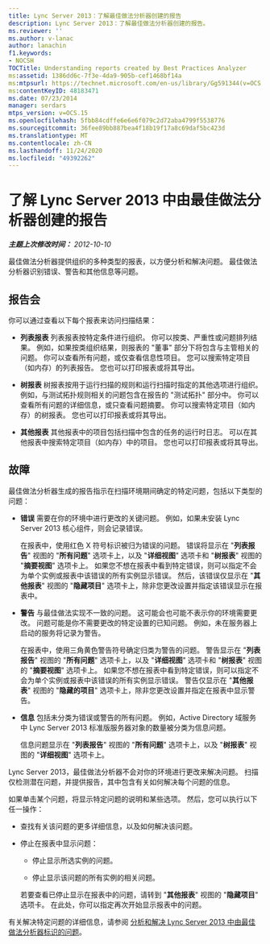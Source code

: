 ```yaml
---
title: Lync Server 2013：了解最佳做法分析器创建的报告
description: Lync Server 2013：了解最佳做法分析器创建的报告。
ms.reviewer: ''
ms.author: v-lanac
author: lanachin
f1.keywords:
- NOCSH
TOCTitle: Understanding reports created by Best Practices Analyzer
ms:assetid: 1386dd6c-7f3e-4da9-905b-cef1468bf14a
ms:mtpsurl: https://technet.microsoft.com/en-us/library/Gg591344(v=OCS.15)
ms:contentKeyID: 48183471
ms.date: 07/23/2014
manager: serdars
mtps_version: v=OCS.15
ms.openlocfilehash: 5fbb84cdffe6e6e6f079c2d72aba4799f5538776
ms.sourcegitcommit: 36fee89bb887bea4f18b19f17a8c69daf5bc423d
ms.translationtype: MT
ms.contentlocale: zh-CN
ms.lasthandoff: 11/24/2020
ms.locfileid: "49392262"
---
```

# <a name="understanding-reports-created-by-best-practices-analyzer-in-lync-server-2013"></a>了解 Lync Server 2013 中由最佳做法分析器创建的报告

<div data-xmlns="http://www.w3.org/1999/xhtml">

<div class="topic" data-xmlns="http://www.w3.org/1999/xhtml" data-msxsl="urn:schemas-microsoft-com:xslt" data-cs="https://msdn.microsoft.com/">

<div data-asp="https://msdn2.microsoft.com/asp">



</div>

<div id="mainSection">

<div id="mainBody">

<span> </span>

_**主题上次修改时间：** 2012-10-10_

最佳做法分析器提供组织的多种类型的报表，以方便分析和解决问题。 最佳做法分析器识别错误、警告和其他信息等问题。

<div>

## <a name="reports"></a>报告会

你可以通过查看以下每个报表来访问扫描结果：

  - **列表报表**   列表报表按特定条件进行组织。 你可以按类、严重性或问题排列结果。 例如，如果按类组织结果，则报表的 "董事" 部分下将包含与主管相关的问题。 你可以查看所有问题，或仅查看信息性项目。 您可以搜索特定项目（如内存）的列表报告。 您也可以打印报表或将其导出。

  - **树报表**   树报表按用于运行扫描的规则和运行扫描时指定的其他选项进行组织。 例如，与测试拓扑规则相关的问题包含在报告的 "测试拓扑" 部分中。 你可以查看所有问题的详细信息，或只查看问题摘要。 你可以搜索特定项目（如内存）的树报表。 您也可以打印报表或将其导出。

  - **其他报表**   其他报表中的项目包括扫描中包含的任务的运行时日志。 可以在其他报表中搜索特定项目（如内存）中的项目。 您也可以打印报表或将其导出。

</div>

<div>

## <a name="issues"></a>故障

最佳做法分析器生成的报告指示在扫描环境期间确定的特定问题，包括以下类型的问题：

  - **错误**   需要在你的环境中进行更改的关键问题。 例如，如果未安装 Lync Server 2013 核心组件，则会记录错误。

    在报表中，使用红色 X 符号标识被归为错误的问题。 错误将显示在 "**列表报告**" 视图的 "**所有问题**" 选项卡上，以及 "**详细视图**" 选项卡和 "**树报表**" 视图的 "**摘要视图**" 选项卡上。 如果您不想在报表中看到特定错误，则可以指定不会为单个实例或报表中该错误的所有实例显示错误。 然后，该错误仅显示在 "**其他报表**" 视图的 "**隐藏项目**" 选项卡上，除非您更改设置并指定该错误显示在报表中。

  - **警告**   与最佳做法实现不一致的问题。 这可能会也可能不表示你的环境需要更改。 问题可能是你不需要更改的特定设置的已知问题。 例如，未在服务器上启动的服务将记录为警告。

    在报表中，使用三角黄色警告符号确定归类为警告的问题。 警告显示在 "**列表报告**" 视图的 "**所有问题**" 选项卡上，以及 "**详细视图**" 选项卡和 "**树报表**" 视图的 "**摘要视图**" 选项卡上。 如果您不想在报表中看到特定错误，则可以指定不会为单个实例或报表中该错误的所有实例显示错误。 警告仅显示在 "**其他报表**" 视图的 "**隐藏的项目**" 选项卡上，除非您更改设置并指定在报表中显示警告。

  - **信息**   包括未分类为错误或警告的所有问题。 例如，Active Directory 域服务中 Lync Server 2013 标准版服务器对象的数量被分类为信息问题。

    信息问题显示在 "**列表报告**" 视图的 "**所有问题**" 选项卡上，以及 "**树报表**" 视图的 "**详细视图**" 选项卡上。

Lync Server 2013，最佳做法分析器不会对你的环境进行更改来解决问题。 扫描仅检测潜在问题，并提供报告，其中包含有关如何解决每个问题的信息。

如果单击某个问题，将显示特定问题的说明和某些选项。 然后，您可以执行以下任一操作：

  - 查找有关该问题的更多详细信息，以及如何解决该问题。

  - 停止在报表中显示问题：

      - 停止显示所选实例的问题。

      - 停止显示该问题的所有实例的相关问题。

    若要查看已停止显示在报表中的问题，请转到 "**其他报表**" 视图的 "**隐藏项目**" 选项卡。 在此处，你可以指定再次开始显示报表中的问题。

有关解决特定问题的详细信息，请参阅 [分析和解决 Lync Server 2013 中由最佳做法分析器标识的问题](lync-server-2013-analyzing-and-resolving-issues-identified-by-best-practices-analyzer.md)。

</div>

</div>

<span> </span>

</div>

</div>

</div>
